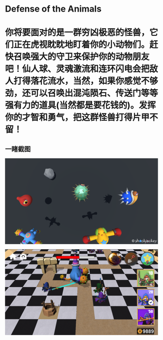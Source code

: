 # Defense of the Animals

你将要面对的是一群穷凶极恶的怪兽，它们正在虎视眈眈地盯着你的小动物们。赶快召唤强大的守卫来保护你的动物朋友吧！仙人球、灵魂激流和连环闪电会把敌人打得落花流水，当然，如果你感觉不够劲，还可以召唤出混沌陨石、传送门等等强有力的道具(当然都是要花钱的)。发挥你的才智和勇气，把这群怪兽打得片甲不留！
===

## 一睹截图
![1.png](Assets/Icon/ScreenShot1.png)

![2.png](Assets/Icon/ScreenShot2.png)
